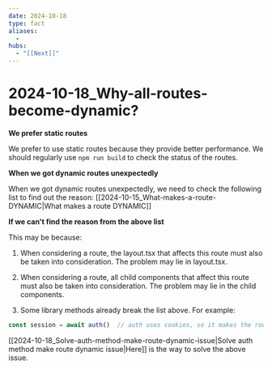 ```yaml
---
date: 2024-10-18
type: fact
aliases:
  -
hubs:
  - "[[Next]]"
---
```


# 2024-10-18_Why-all-routes-become-dynamic?

**We prefer static routes**

We prefer to use static routes because they provide better performance. We should regularly use `npm run build` to check the status of the routes.


**When we got dynamic routes unexpectedly**

When we got dynamic routes unexpectedly, we need to check the following list to find out the reason:
[[2024-10-15_What-makes-a-route-DYNAMIC|What makes a route DYNAMIC]]


**If we can't find the reason from the above list**

This may be because:

1. When considering a route, the layout.tsx that affects this route must also be taken into consideration. The problem may lie in layout.tsx.

2. When considering a route, all child components that affect this route must also be taken into consideration. The problem may lie in the child components.

3. Some library methods already break the list above. For example:

```ts
const session = await auth()  // auth uses cookies, so it makes the route dynamic

```
[[2024-10-18_Solve-auth-method-make-route-dynamic-issue|Solve auth method make route dynamic issue|Here]] is the way to solve the above issue.


